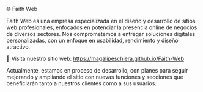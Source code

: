🌐 Faith Web

Faith Web es una empresa especializada en el diseño y desarrollo de sitios web profesionales, enfocados en potenciar la presencia online de negocios de diversos sectores. Nos comprometemos a entregar soluciones digitales personalizadas, con un enfoque en usabilidad, rendimiento y diseño atractivo.

🔗 Visita nuestro sitio web: https://magalipeschiera.github.io/Faith-Web

Actualmente, estamos en proceso de desarrollo, con planes para seguir mejorando y ampliando el sitio con nuevas funciones y secciones que beneficiarán tanto a nuestros clientes como a sus usuarios.
